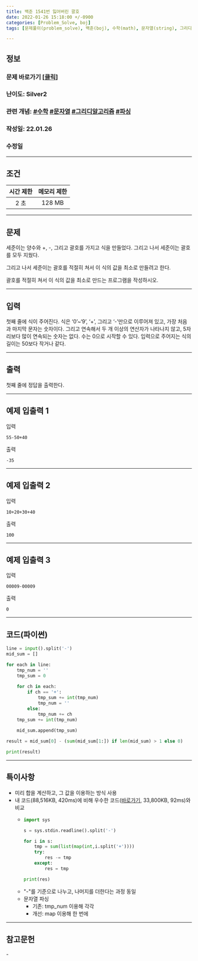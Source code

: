 ```yaml
---
title: 백준 1541번 잃어버린 괄호
date: 2022-01-26 15:18:00 +/-0900
categories: [Problem_Solve, boj]
tags: [문제풀이(problem_solve), 백준(boj), 수학(math), 문자열(string), 그리디 알고리즘(greedy_algorithm), 파싱(parsing)]

---
```

## 정보
### 문제 바로가기 [[클릭](https://www.acmicpc.net/problem/1541)]
### 난이도: Silver2
### 관련 개념: [#수학](https://www.acmicpc.net/problemset?sort=ac_desc&algo=124) [#문자열](https://www.acmicpc.net/problemset?sort=ac_desc&algo=158) [#그리디알고리즘](https://www.acmicpc.net/problemset?sort=ac_desc&algo=33) [#파싱](https://www.acmicpc.net/problemset?sort=ac_desc&algo=96)
### 작성일: 22.01.26
### 수정일

---
## 조건

시간 제한|메모리 제한
:---:|:---:
2 초|128 MB

---
## 문제
세준이는 양수와 +, -, 그리고 괄호를 가지고 식을 만들었다. 그리고 나서 세준이는 괄호를 모두 지웠다.

그리고 나서 세준이는 괄호를 적절히 쳐서 이 식의 값을 최소로 만들려고 한다.

괄호를 적절히 쳐서 이 식의 값을 최소로 만드는 프로그램을 작성하시오.

---
## 입력
첫째 줄에 식이 주어진다. 식은 ‘0’~‘9’, ‘+’, 그리고 ‘-’만으로 이루어져 있고, 가장 처음과 마지막 문자는 숫자이다. 그리고 연속해서 두 개 이상의 연산자가 나타나지 않고, 5자리보다 많이 연속되는 숫자는 없다. 수는 0으로 시작할 수 있다. 입력으로 주어지는 식의 길이는 50보다 작거나 같다.

---
## 출력
첫째 줄에 정답을 출력한다.

---
## 예제 입출력 1
입력
```
55-50+40
```

출력
```
-35
```
---
## 예제 입출력 2
입력
```
10+20+30+40
```

출력
```
100
```
---
## 예제 입출력 3
입력
```
00009-00009
```

출력
```
0
```

---
## 코드(파이썬)
```python
line = input().split('-')
mid_sum = []

for each in line:
    tmp_num = ''
    tmp_sum = 0
    
    for ch in each:
        if ch == '+':
            tmp_sum += int(tmp_num)
            tmp_num = ''
        else:
            tmp_num += ch
    tmp_sum += int(tmp_num)
    
    mid_sum.append(tmp_sum)

result = mid_sum[0] - (sum(mid_sum[1:]) if len(mid_sum) > 1 else 0)

print(result)

```

---
## 특이사항
- 미리 합을 계산하고, 그 값을 이용하는 방식 사용
- 내 코드(88,516KB, 420ms)에 비해 우수한 코드([바로가기](https://www.acmicpc.net/source/37789963), 33,800KB, 92ms)와 비교
  - ```python
    import sys

    s = sys.stdin.readline().split('-')

    for i in s:
        tmp = sum(list(map(int,i.split('+'))))
        try:
            res -= tmp
        except:
            res = tmp

    print(res)    
    ```
  - "-"를 기준으로 나누고, 나머지를 더한다는 과정 동일
  - 문자열 파싱
    - 기존: tmp_num 이용해 각각
    - 개선: map 이용해 한 번에

---
## 참고문헌
\-
